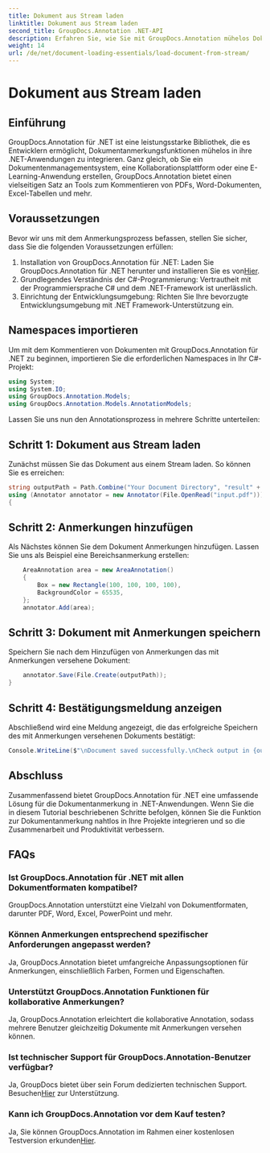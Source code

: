 ```yaml
---
title: Dokument aus Stream laden
linktitle: Dokument aus Stream laden
second_title: GroupDocs.Annotation .NET-API
description: Erfahren Sie, wie Sie mit GroupDocs.Annotation mühelos Dokumente in .NET mit Anmerkungen versehen. Verbessern Sie die Zusammenarbeit und Produktivität.
weight: 14
url: /de/net/document-loading-essentials/load-document-from-stream/
---
```


# Dokument aus Stream laden

## Einführung
GroupDocs.Annotation für .NET ist eine leistungsstarke Bibliothek, die es Entwicklern ermöglicht, Dokumentanmerkungsfunktionen mühelos in ihre .NET-Anwendungen zu integrieren. Ganz gleich, ob Sie ein Dokumentenmanagementsystem, eine Kollaborationsplattform oder eine E-Learning-Anwendung erstellen, GroupDocs.Annotation bietet einen vielseitigen Satz an Tools zum Kommentieren von PDFs, Word-Dokumenten, Excel-Tabellen und mehr.
## Voraussetzungen
Bevor wir uns mit dem Anmerkungsprozess befassen, stellen Sie sicher, dass Sie die folgenden Voraussetzungen erfüllen:
1. Installation von GroupDocs.Annotation für .NET: Laden Sie GroupDocs.Annotation für .NET herunter und installieren Sie es von[Hier](https://releases.groupdocs.com/annotation/net/).
2. Grundlegendes Verständnis der C#-Programmierung: Vertrautheit mit der Programmiersprache C# und dem .NET-Framework ist unerlässlich.
3. Einrichtung der Entwicklungsumgebung: Richten Sie Ihre bevorzugte Entwicklungsumgebung mit .NET Framework-Unterstützung ein.

## Namespaces importieren
Um mit dem Kommentieren von Dokumenten mit GroupDocs.Annotation für .NET zu beginnen, importieren Sie die erforderlichen Namespaces in Ihr C#-Projekt:
```csharp
using System;
using System.IO;
using GroupDocs.Annotation.Models;
using GroupDocs.Annotation.Models.AnnotationModels;
```

Lassen Sie uns nun den Annotationsprozess in mehrere Schritte unterteilen:
## Schritt 1: Dokument aus Stream laden
Zunächst müssen Sie das Dokument aus einem Stream laden. So können Sie es erreichen:
```csharp
string outputPath = Path.Combine("Your Document Directory", "result" + Path.GetExtension("input.pdf"));
using (Annotator annotator = new Annotator(File.OpenRead("input.pdf")))
{
```
## Schritt 2: Anmerkungen hinzufügen
Als Nächstes können Sie dem Dokument Anmerkungen hinzufügen. Lassen Sie uns als Beispiel eine Bereichsanmerkung erstellen:
```csharp
	AreaAnnotation area = new AreaAnnotation()
	{
		Box = new Rectangle(100, 100, 100, 100),
		BackgroundColor = 65535,
	};
	annotator.Add(area);
```
## Schritt 3: Dokument mit Anmerkungen speichern
Speichern Sie nach dem Hinzufügen von Anmerkungen das mit Anmerkungen versehene Dokument:
```csharp
	annotator.Save(File.Create(outputPath));
}
```
## Schritt 4: Bestätigungsmeldung anzeigen
Abschließend wird eine Meldung angezeigt, die das erfolgreiche Speichern des mit Anmerkungen versehenen Dokuments bestätigt:
```csharp
Console.WriteLine($"\nDocument saved successfully.\nCheck output in {outputPath}.");
```

## Abschluss
Zusammenfassend bietet GroupDocs.Annotation für .NET eine umfassende Lösung für die Dokumentanmerkung in .NET-Anwendungen. Wenn Sie die in diesem Tutorial beschriebenen Schritte befolgen, können Sie die Funktion zur Dokumentanmerkung nahtlos in Ihre Projekte integrieren und so die Zusammenarbeit und Produktivität verbessern.
## FAQs
### Ist GroupDocs.Annotation für .NET mit allen Dokumentformaten kompatibel?
GroupDocs.Annotation unterstützt eine Vielzahl von Dokumentformaten, darunter PDF, Word, Excel, PowerPoint und mehr.
### Können Anmerkungen entsprechend spezifischer Anforderungen angepasst werden?
Ja, GroupDocs.Annotation bietet umfangreiche Anpassungsoptionen für Anmerkungen, einschließlich Farben, Formen und Eigenschaften.
### Unterstützt GroupDocs.Annotation Funktionen für kollaborative Anmerkungen?
Ja, GroupDocs.Annotation erleichtert die kollaborative Annotation, sodass mehrere Benutzer gleichzeitig Dokumente mit Anmerkungen versehen können.
### Ist technischer Support für GroupDocs.Annotation-Benutzer verfügbar?
 Ja, GroupDocs bietet über sein Forum dedizierten technischen Support. Besuchen[Hier](https://forum.groupdocs.com/c/annotation/10) zur Unterstützung.
### Kann ich GroupDocs.Annotation vor dem Kauf testen?
 Ja, Sie können GroupDocs.Annotation im Rahmen einer kostenlosen Testversion erkunden[Hier](https://releases.groupdocs.com/).